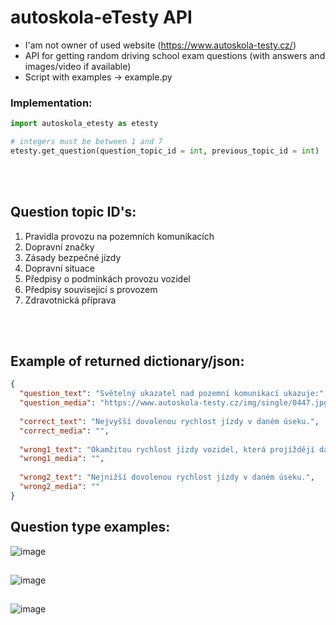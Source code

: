 # autoskola-eTesty API

- I'am not owner of used website (https://www.autoskola-testy.cz/)
- API for getting random driving school exam questions (with answers and images/video if available)
- Script with examples -> example.py

### Implementation:
```py
import autoskola_etesty as etesty

# integers must be between 1 and 7
etesty.get_question(question_topic_id = int, previous_topic_id = int)
```

<br></br>

## Question topic ID's:
1) Pravidla provozu na pozemních komunikacích
2) Dopravní značky
3) Zásady bezpečné jízdy
4) Dopravní situace
5) Předpisy o podmínkách provozu vozidel
6) Předpisy související s provozem
7) Zdravotnická příprava

<br></br>

## Example of returned dictionary/json:
```json
{
  "question_text": "Světelný ukazatel nad pozemní komunikací ukazuje:",
  "question_media": "https://www.autoskola-testy.cz/img/single/0447.jpg",
  
  "correct_text": "Nejvyšší dovolenou rychlost jízdy v daném úseku.",
  "correct_media": "",
  
  "wrong1_text": "Okamžitou rychlost jízdy vozidel, která projíždějí daným úsekem.",
  "wrong1_media": "",
  
  "wrong2_text": "Nejnižší dovolenou rychlost jízdy v daném úseku.",
  "wrong2_media": ""
}
```

## Question type examples:
![image](https://user-images.githubusercontent.com/82058894/229222391-3b293da2-5160-42c9-acbe-6760db31ba75.png)
##
![image](https://user-images.githubusercontent.com/82058894/229223171-c5835064-6c8d-4a3a-a5b2-b77edb00d647.png)
##
![image](https://user-images.githubusercontent.com/82058894/229223445-d1571559-5314-4a6a-9c9c-972bdba6608f.png)
